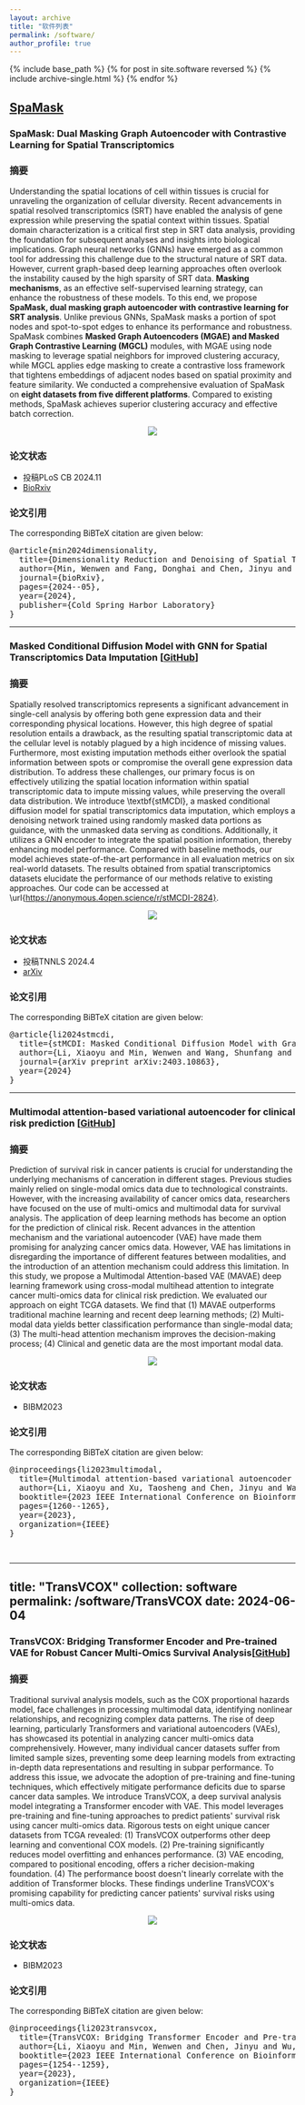 ```yaml
---
layout: archive
title: "软件列表"
permalink: /software/
author_profile: true
---
```



{% include base_path %}
{% for post in site.software reversed %}
{% include archive-single.html %}
{% endfor %}


<!-- 标题 -->
## [SpaMask](https://github.com/wenwenmin/SpaMask)
### SpaMask: Dual Masking Graph Autoencoder with Contrastive Learning for Spatial Transcriptomics 
### 摘要
Understanding the spatial locations of cell within tissues is crucial for unraveling the organization of cellular diversity. Recent advancements in spatial resolved transcriptomics (SRT) have enabled the analysis of gene expression while preserving the spatial context within tissues. Spatial domain characterization is a critical first step in SRT data analysis, providing the foundation for subsequent analyses and insights into biological implications. Graph neural networks (GNNs) have emerged as a common tool for addressing this challenge due to the structural nature of SRT data.  However, current graph-based deep learning approaches often overlook the instability caused by the high sparsity of SRT data.  **Masking mechanisms**, as an effective self-supervised learning strategy, can enhance the robustness of these models.  To this end, we propose **SpaMask, dual masking graph autoencoder with contrastive learning for SRT analysis**. Unlike previous GNNs, SpaMask masks a portion of spot nodes and spot-to-spot edges to enhance its performance and robustness. SpaMask combines **Masked Graph Autoencoders (MGAE) and Masked Graph Contrastive Learning (MGCL)** modules, with MGAE using node masking to leverage spatial neighbors for improved clustering accuracy, while MGCL applies edge masking to create a contrastive loss framework that tightens embeddings of adjacent nodes based on spatial proximity and feature similarity. We conducted a comprehensive evaluation of SpaMask on **eight datasets from five different platforms**. Compared to existing methods, SpaMask achieves superior clustering accuracy and effective batch correction.
<!-- 论文模型图 -->
<p align="center"> 
<img src="../images/packages/SpaMask.jpg">
</p>

### 论文状态
- 投稿PLoS CB 2024.11<br>
- [BioRxiv](https://www.biorxiv.org/content/10.1101/2024.05.30.596562v1)

### 论文引用
<p>The corresponding BiBTeX citation are given below:</p>
<pre>
@article{min2024dimensionality,
  title={Dimensionality Reduction and Denoising of Spatial Transcriptomics Data Using Dual-Channel Masked Graph Autoencoder},
  author={Min, Wenwen and Fang, Donghai and Chen, Jinyu and Zhang, Shihua},
  journal={bioRxiv},
  pages={2024--05},
  year={2024},
  publisher={Cold Spring Harbor Laboratory}
}
</pre>

<!-- 分割线 -->
---

<!-- 标题 -->
### Masked Conditional Diffusion Model with GNN for Spatial Transcriptomics Data Imputation [[GitHub](https://github.com/lllxxyyy-lxy/stMCDI)]
### 摘要
Spatially resolved transcriptomics represents a significant advancement in single-cell analysis by offering both gene expression data and their corresponding physical locations. 
However, this high degree of spatial resolution entails a drawback, as the resulting spatial transcriptomic data at the cellular level is notably plagued by a high incidence of missing values.
Furthermore, most existing imputation methods either overlook the spatial information between spots or compromise the overall gene expression data distribution.
To address these challenges, our primary focus is on effectively utilizing the spatial location information within spatial transcriptomic data to impute missing values, while preserving the overall data distribution.
We introduce \textbf{stMCDI}, a masked conditional diffusion model for spatial transcriptomics data imputation, which employs a denoising network trained using randomly masked data portions as guidance, with the unmasked data serving as conditions. 
Additionally, it utilizes a GNN encoder to integrate the spatial position information, thereby enhancing model performance.
Compared with baseline methods, our model achieves state-of-the-art performance in all evaluation metrics on six real-world datasets.
The results obtained from spatial transcriptomics datasets elucidate the performance of our methods relative to existing approaches.
Our code can be accessed at \url{https://anonymous.4open.science/r/stMCDI-2824}.
<!-- 论文模型图 -->
<p align="center"> 
<img src="../images/stMCDI.png">
</p>


### 论文状态
- 投稿TNNLS 2024.4<br>
- [arXiv](https://arxiv.org/abs/2403.10863)

### 论文引用
<p>The corresponding BiBTeX citation are given below:</p>
<div class="highlight-none"><div class="highlight"><pre>
@article{li2024stmcdi,
  title={stMCDI: Masked Conditional Diffusion Model with Graph Neural Network for Spatial Transcriptomics Data Imputation},
  author={Li, Xiaoyu and Min, Wenwen and Wang, Shunfang and Wang, Changmiao and Xu, Taosheng},
  journal={arXiv preprint arXiv:2403.10863},
  year={2024}
}
</pre></div>



--------------------------------------------------------------


<!-- 标题 -->
### Multimodal attention-based variational autoencoder for clinical risk prediction [[GitHub](https://github.com/wenwenmin/MAVAE)]
### 摘要
Prediction of survival risk in cancer patients is crucial for understanding the underlying mechanisms of canceration in different stages. 
Previous studies mainly relied on single-modal omics data due to  technological constraints. 
However, with the increasing availability of cancer omics data, researchers have focused on the use of multi-omics and multimodal data for survival analysis. 
The application of deep learning methods has become an option for the prediction of clinical risk.
Recent advances in the attention mechanism and the variational autoencoder (VAE) have made them promising for analyzing cancer omics data. 
However, VAE has limitations in disregarding the importance of different features between modalities, and the introduction of an attention mechanism could address this limitation. 
In this study, we propose a Multimodal Attention-based VAE (MAVAE) deep learning framework using cross-modal multihead attention to integrate cancer multi-omics data for clinical risk prediction. 
We evaluated our approach on eight TCGA datasets.
We find that 
(1) MAVAE outperforms traditional machine learning and recent deep learning methods; 
(2) Multi-modal data yields better classification performance than single-modal data; 
(3) The multi-head attention mechanism improves the decision-making process; 
(4) Clinical and genetic data are the most important modal data.
<!-- 论文模型图 -->

<p align="center"> 
<img src="../images/MAVAE.png">
</p>



### 论文状态
- BIBM2023<br>

### 论文引用
<p>The corresponding BiBTeX citation are given below:</p>
<div class="highlight-none"><div class="highlight"><pre>
@inproceedings{li2023multimodal,
  title={Multimodal attention-based variational autoencoder for clinical risk prediction},
  author={Li, Xiaoyu and Xu, Taosheng and Chen, Jinyu and Wan, Jun and Min, Wenwen},
  booktitle={2023 IEEE International Conference on Bioinformatics and Biomedicine (BIBM)},
  pages={1260--1265},
  year={2023},
  organization={IEEE}
}

</pre></div>



---
title: "TransVCOX"
collection: software
permalink: /software/TransVCOX
date: 2024-06-04
---

<!-- 标题 -->
### TransVCOX: Bridging Transformer Encoder and Pre-trained VAE for Robust Cancer Multi-Omics Survival Analysis[[GitHub](https://github.com/wenwenmin/TransVCOX)]
### 摘要
Traditional survival analysis models, such as the COX proportional hazards model, face challenges in processing multimodal data, identifying nonlinear relationships, and recognizing complex data patterns. The rise of deep learning, particularly Transformers and variational autoencoders (VAEs), has showcased its potential in analyzing cancer multi-omics data comprehensively. However, many individual cancer datasets suffer from limited sample sizes, preventing some deep learning models from extracting in-depth data representations and resulting in subpar performance.
To address this issue, we advocate the adoption of pre-training and fine-tuning techniques, which effectively mitigate performance deficits due to sparse cancer data samples. We introduce TransVCOX, a deep survival analysis model integrating a Transformer encoder with VAE. This model leverages pre-training and fine-tuning approaches to predict patients' survival risk using cancer multi-omics data.
Rigorous tests on eight unique cancer datasets from TCGA revealed:
(1) TransVCOX outperforms other deep learning and conventional COX models.
(2) Pre-training significantly reduces model overfitting and enhances performance.
(3) VAE encoding, compared to positional encoding, offers a richer decision-making foundation.
(4) The performance boost doesn't linearly correlate with the addition of Transformer blocks.
These findings underline TransVCOX's promising capability for predicting cancer patients' survival risks using multi-omics data. 
<!-- 论文模型图 -->

<p align="center"> 
<img src="../images/TransVCOX.png">
</p>


### 论文状态
- BIBM2023<br>

### 论文引用
<p>The corresponding BiBTeX citation are given below:</p>
<div class="highlight-none"><div class="highlight"><pre>
@inproceedings{li2023transvcox,
  title={TransVCOX: Bridging Transformer Encoder and Pre-trained VAE for Robust Cancer Multi-Omics Survival Analysis},
  author={Li, Xiaoyu and Min, Wenwen and Chen, Jinyu and Wu, Jiaxin and Wang, Shunfang},
  booktitle={2023 IEEE International Conference on Bioinformatics and Biomedicine (BIBM)},
  pages={1254--1259},
  year={2023},
  organization={IEEE}
}


</pre></div>



